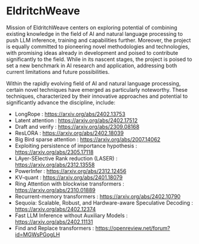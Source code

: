 # EldritchWeave

Mission of EldritchWeave centers on exploring potential of combining existing knowledge in the field of AI and natural language processing to push LLM inference, training and capabilities further.
Moreover, the project is equally committed to pioneering novel methodologies and technologies, with promising ideas already in development and poised to contribute significantly to the field.
While in its nascent stages, the project is poised to set a new benchmark in AI research and application, addressing both current limitations and future possibilities.

Within the rapidly evolving field of AI and natural language processing, certain novel techniques have emerged as particularly noteworthy. 
These techniques, characterized by their innovative approaches and potential to significantly advance the discipline, include:
 - LongRope : https://arxiv.org/abs/2402.13753
 - Latent attention : https://arxiv.org/abs/2402.17512
 - Draft and verify : https://arxiv.org/abs/2309.08168
 - ResLORA : https://arxiv.org/abs/2402.18039
 - Big Bird sparse attention : https://arxiv.org/abs/2007.14062
 - Exploiting persistence of importance hypothesis : https://arxiv.org/abs/2305.17118
 - LAyer-SElective Rank reduction (LASER) : https://arxiv.org/abs/2312.13558
 - PowerInfer : https://arxiv.org/abs/2312.12456
 - KV-quant : https://arxiv.org/abs/2401.18079
 - Ring Attention with blockwise transformers : https://arxiv.org/abs/2310.01889
 - Recurrent-memory transformers : https://arxiv.org/abs/2402.10790
 - Sequoia: Scalable, Robust, and Hardware-aware Speculative Decoding : https://arxiv.org/abs/2402.12374
 - Fast LLM Inference without Auxiliary Models : https://arxiv.org/abs/2402.11131
 - Find and Replace transformers : https://openreview.net/forum?id=MGWsPGogLH

